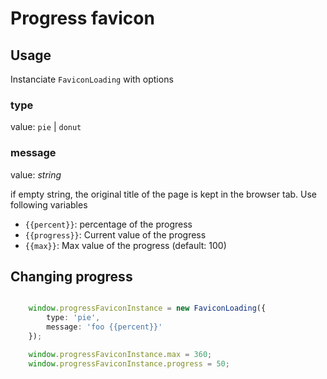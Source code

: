 # Progress favicon

## Usage

Instanciate `FaviconLoading` with options

### type

value: `pie` | `donut`

### message

value: *string*

if empty string, the original title of the page is kept in the browser tab. Use following variables

* `{{percent}}`: percentage of the progress
* `{{progress}}`: Current value of the progress
* `{{max}}`: Max value of the progress (default: 100)

## Changing progress

``` typescript

    window.progressFaviconInstance = new FaviconLoading({
        type: 'pie',
        message: 'foo {{percent}}'
    });

    window.progressFaviconInstance.max = 360;
    window.progressFaviconInstance.progress = 50;

```
